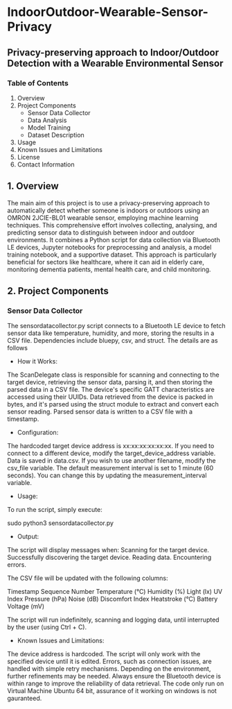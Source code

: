# IndoorOutdoor-Wearable-Sensor-Privacy
## Privacy-preserving approach to Indoor/Outdoor Detection with a Wearable Environmental Sensor

### Table of Contents
1. Overview
2. Project Components
    - Sensor Data Collector
    - Data Analysis
    - Model Training
    - Dataset Description
3. Usage
4. Known Issues and Limitations
5. License
6. Contact Information

## 1. Overview

The main aim of this project is to use a privacy-preserving approach to automatically detect whether someone is indoors or outdoors using an OMRON 2JCIE-BL01 wearable sensor, employing machine learning techniques. This comprehensive effort involves collecting, analysing, and predicting sensor data to distinguish between indoor and outdoor environments. It combines a Python script for data collection via Bluetooth LE devices, Jupyter notebooks for preprocessing and analysis, a model training notebook, and a supportive dataset. This approach is particularly beneficial for sectors like healthcare, where it can aid in elderly care, monitoring dementia patients, mental health care, and child monitoring.

## 2. Project Components
### Sensor Data Collector
The sensordatacollector.py script connects to a Bluetooth LE device to fetch sensor data like temperature, humidity, and more, storing the results in a CSV file. Dependencies include bluepy, csv, and struct. The details are as follows

- How it Works:

The ScanDelegate class is responsible for scanning and connecting to the target device, retrieving the sensor data, parsing it, and then storing the parsed data in a CSV file.
The device's specific GATT characteristics are accessed using their UUIDs.
Data retrieved from the device is packed in bytes, and it's parsed using the struct module to extract and convert each sensor reading.
Parsed sensor data is written to a CSV file with a timestamp.


- Configuration:

The hardcoded target device address is xx:xx:xx:xx:xx:xx. If you need to connect to a different device, modify the target_device_address variable.
Data is saved in data.csv. If you wish to use another filename, modify the csv_file variable.
The default measurement interval is set to 1 minute (60 seconds). You can change this by updating the measurement_interval variable.

- Usage:

To run the script, simply execute:

sudo python3 sensordatacollector.py

- Output:

The script will display messages when:
Scanning for the target device.
Successfully discovering the target device.
Reading data.
Encountering errors.

The CSV file will be updated with the following columns:

Timestamp
Sequence Number
Temperature (°C)
Humidity (%)
Light (lx)
UV Index
Pressure (hPa)
Noise (dB)
Discomfort Index
Heatstroke (°C)
Battery Voltage (mV)

The script will run indefinitely, scanning and logging data, until interrupted by the user (using Ctrl + C).

- Known Issues and Limitations:

The device address is hardcoded. The script will only work with the specified device until it is edited.
Errors, such as connection issues, are handled with simple retry mechanisms. Depending on the environment, further refinements may be needed.
Always ensure the Bluetooth device is within range to improve the reliability of data retrieval.
The code only run on Virtual Machine Ubuntu 64 bit, assurance of it working on windows is not gauranteed. 

